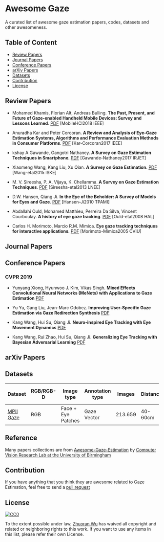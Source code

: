 # Awesome Gaze
A curated list of awesome gaze estimation papers, codes, datasets and other awesomeness.

## Table of Content

* [Review Papers](#Review-Papers)
* [Journal Papers](#Journal-Papers)
* [Conference Papers](#Conference-Papers)
* [arXiv Papers](#arXiv-papers)
* [Datasets](#Datasets)
* [Contribution](#Contribution)
* [License](#License)

## Review Papers

* Mohamed Khamis, Florian Alt, Andreas Bulling. **The Past, Present, and Future of Gaze-enabled Handheld Mobile Devices: Survey and Lessons Learned**. [PDF](http://eprints.gla.ac.uk/170199/1/170199.pdf) [MobileHCI2018 IEEE]

* Anuradha Kar and Peter Corcoran. **A Review and Analysis of Eye-Gaze Estimation Systems, Algorithms and Performance Evaluation Methods in Consumer Platforms**. [PDF](https://ieeexplore.ieee.org/document/8003267) [Kar-Corcoran2017 IEEE]

* kshay A Gawande, Gangotri Nathaney. **A Survey on Gaze Estimation Techniques in Smartphone**. [PDF](https://www.irjet.net/archives/V4/i4/IRJET-V4I4651.pdf) [Gawande-Nathaney2017 IRJET]

* Xiaomeng Wang, Kang Liu, Xu Qian. **A Survey on Gaze Estimation**. [PDF](https://ieeexplore.ieee.org/document/7383057) [Wang-etal2015 ISKE]

* M. V. Sireesha, P. A. Vijaya, K. Chellamma. **A Survey on Gaze Estimation Techniques**. [PDF](https://link.springer.com/chapter/10.1007%2F978-81-322-1524-0_43) [Sireesha-etal2013 LNEE]

* D.W. Hansen, Qiang Ji. **In the Eye of the Beholder: A Survey of Models for Eyes and Gaze**. [PDF](https://ieeexplore.ieee.org/document/4770110) [Hansen-Ji2010 TPAMI]

* Abdallahi Ould, Mohamed Matthieu, Perreira Da Silva, Vincent Courboulay. **A history of eye gaze tracking**. [PDF](https://hal.archives-ouvertes.fr/hal-00215967/document) [Ould-etal2008 HAL] 

* Carlos H. Morimoto, Marcio R.M. Mimica. **Eye gaze tracking techniques for interactive applications**. [PDF](https://www.sciencedirect.com/science/article/pii/S1077314204001109) [Morimoto-Mimica2005 CVIU]

## Journal Papers

## Conference Papers

### CVPR 2019

* Yunyang Xiong, Hyunwoo J. Kim, Vikas Singh. **Mixed Effects Convolutional Neural Networks (MeNets) with Applications to Gaze Estimation** [PDF](http://openaccess.thecvf.com/content_CVPR_2019/papers/Xiong_Mixed_Effects_Neural_Networks_MeNets_With_Applications_to_Gaze_Estimation_CVPR_2019_paper.pdf)

* Yu Yu, Gang Liu, Jean-Marc Odobez. **Improving User-Specific Gaze Estimation via Gaze Redirection Synthesis** [PDF](https://www.idiap.ch/~odobez/publications/YuLiuOdobez-CVPR2019.pdf)

* Kang Wang, Hui Su, Qiang Ji. **Neuro-inspired Eye Tracking with Eye Movement Dynamics** [PDF](http://homepages.rpi.edu/~wangk10/papers/wang2019neural.pdf)

* Kang Wang, Rui Zhao, Hui Su, Qiang Ji. **Generalizing Eye Tracking with Bayesian Adversarial Learning** [PDF](http://homepages.rpi.edu/~wangk10/papers/wang2019generalize.pdf)

## arXiv Papers

## Datasets

|Dataset|RGB/RGB-D|Image type|Annotation type|Images|Distance|Head pose annot.|Gaze annot.|Head pose orient.|
|---|---|---|---|---|---|---|---|---|
|[MPII Gaze](https://github.com/trakaros/MPIIGaze)|RGB|Face + Eye Patches|Gaze Vector|213.659|40-60cm|Y|Y|Frontal|
	


## Reference

Many papers collections are from [Awesome-Gaze-Estimation](https://github.com/cvlab-uob/Awesome-Gaze-Estimation) by [Computer Vision Research Lab at the University of Birmingham](https://github.com/cvlab-uob)

## Contribution

If you have anything that you think they are awesome related to Gaze Estimation, feel free to send a [pull request](https://github.com/WuZhuoran/awesome-gaze/pulls)

## License

[![CC0](https://camo.githubusercontent.com/60561947585c982aee67ed3e3b25388184cc0aa3/687474703a2f2f6d6972726f72732e6372656174697665636f6d6d6f6e732e6f72672f70726573736b69742f627574746f6e732f38387833312f7376672f63632d7a65726f2e737667)](http://creativecommons.org/publicdomain/zero/1.0/)

To the extent possible under law, [Zhuoran Wu](https://github.com/WuZhuoran) has waived all copyright and related or neighboring rights to this work. If you want to use any items in this list, please refer their own License.